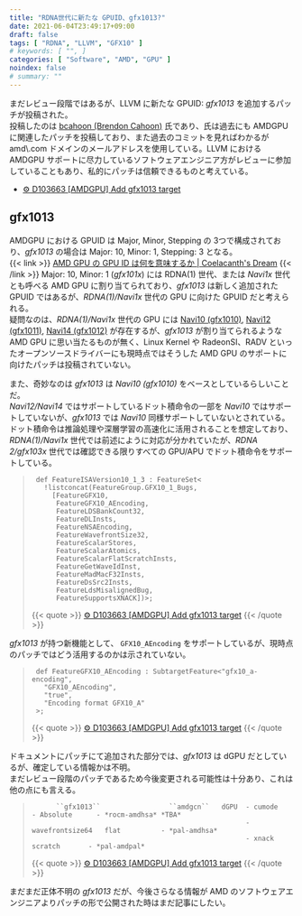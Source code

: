 ```yaml
---
title: "RDNA世代に新たな GPUID、gfx1013?"
date: 2021-06-04T23:49:17+09:00
draft: false
tags: [ "RDNA", "LLVM", "GFX10" ]
# keywords: [ "", ]
categories: [ "Software", "AMD", "GPU" ]
noindex: false
# summary: ""
---
```


まだレビュー段階ではあるが、LLVM に新たな GPUID: *gfx1013* を追加するパッチが投稿された。  
投稿したのは [bcahoon (Brendon Cahoon)](https://reviews.llvm.org/p/bcahoon/) 氏であり、氏は過去にも AMDGPU に関連したパッチを投稿しており、また過去のコミットを見ればわかるが amd\\.com ドメインのメールアドレスを使用している。LLVM における AMDGPU サポートに尽力しているソフトウェアエンジニア方がレビューに参加していることもあり、私的にパッチは信頼できるものと考えている。  
 
 * [⚙ D103663 [AMDGPU] Add gfx1013 target](https://reviews.llvm.org/D103663)

## gfx1013

AMDGPU における GPUID は Major, Minor, Stepping の 3つで構成されており、*gfx1013* の場合は Major: 10, Minor: 1, Stepping: 3 となる。  
{{< link >}} [AMD GPU の GPU ID は何を意味するか | Coelacanth's Dream](/posts/2020/06/22/amdgpu-gpuid-mean/) {{< /link >}}
Major: 10, Minor: 1 (*gfx101x*) には RDNA(1) 世代、または *Navi1x* 世代とも呼べる AMD GPU に割り当てられており、*gfx1013* は新しく追加された GPUID ではあるが、*RDNA(1)/Navi1x* 世代の GPU に向けた GPUID だと考えられる。  
疑問なのは、*RDNA(1)/Navi1x* 世代の GPU には [Navi10 (gfx1010)](/tags/navi10), [Navi12 (gfx1011)](/tags/navi12), [Navi14 (gfx1012)](/tags/navi14) が存在するが、*gfx1013* が割り当てられるような AMD GPU に思い当たるものが無く、Linux Kernel や RadeonSI、RADV といったオープンソースドライバーにも現時点ではそうした AMD GPU のサポートに向けたパッチは投稿されていない。  

また、奇妙なのは *gfx1013* は *Navi10 (gfx1010)* をベースとしているらしいことだ。  
*Navi12/Navi14* ではサポートしているドット積命令の一部を *Navi10* ではサポートしていないが、*gfx1013* では *Navi10* 同様サポートしていないとされている。  
ドット積命令は推論処理や深層学習の高速化に活用されることを想定しており、*RDNA(1)/Navi1x* 世代では前述にように対応が分かれていたが、*RDNA 2/gfx103x* 世代では確認できる限りすべての GPU/APU でドット積命令をサポートしている。  

 > 		def FeatureISAVersion10_1_3 : FeatureSet<
 > 		  !listconcat(FeatureGroup.GFX10_1_Bugs,
 > 		    [FeatureGFX10,
 > 		     FeatureGFX10_AEncoding,
 > 		     FeatureLDSBankCount32,
 > 		     FeatureDLInsts,
 > 		     FeatureNSAEncoding,
 > 		     FeatureWavefrontSize32,
 > 		     FeatureScalarStores,
 > 		     FeatureScalarAtomics,
 > 		     FeatureScalarFlatScratchInsts,
 > 		     FeatureGetWaveIdInst,
 > 		     FeatureMadMacF32Insts,
 > 		     FeatureDsSrc2Insts,
 > 		     FeatureLdsMisalignedBug,
 > 		     FeatureSupportsXNACK])>;
 >
 > {{< quote >}} [⚙ D103663 [AMDGPU] Add gfx1013 target](https://reviews.llvm.org/D103663) {{< /quote >}}

*gfx1013* が持つ新機能として、 `GFX10_AEncoding` をサポートしているが、現時点のパッチではどう活用するのかは示されていない。  

 > 		def FeatureGFX10_AEncoding : SubtargetFeature<"gfx10_a-encoding",
 > 		  "GFX10_AEncoding",
 > 		  "true",
 > 		  "Encoding format GFX10_A"
 > 		>;
 >
 > {{< quote >}} [⚙ D103663 [AMDGPU] Add gfx1013 target](https://reviews.llvm.org/D103663) {{< /quote >}}

ドキュメントにパッチにて追加された部分では、*gfx1013* は dGPU だとしているが、確定している情報かは不明。  
まだレビュー段階のパッチであるため今後変更される可能性は十分あり、これは他の点にも言える。  


 > 		     ``gfx1013``                 ``amdgcn``   dGPU  - cumode          - Absolute      - *rocm-amdhsa* *TBA*
 > 		                                                    - wavefrontsize64   flat          - *pal-amdhsa*
 > 		                                                    - xnack             scratch       - *pal-amdpal*
 > {{< quote >}} [⚙ D103663 [AMDGPU] Add gfx1013 target](https://reviews.llvm.org/D103663) {{< /quote >}}


まだまだ正体不明の *gfx1013* だが、今後さらなる情報が AMD のソフトウェアエンジニアよりパッチの形で公開された時はまだ記事にしたい。  

